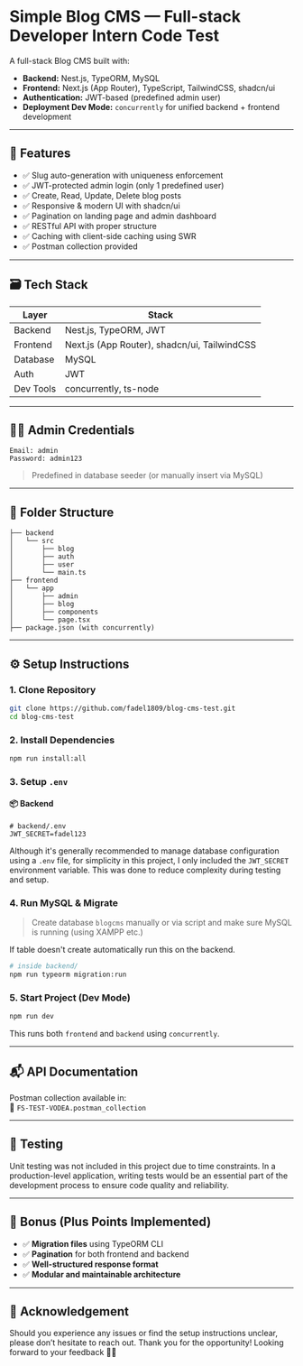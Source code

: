 # Simple Blog CMS — Full-stack Developer Intern Code Test

A full-stack Blog CMS built with:

- **Backend:** Nest.js, TypeORM, MySQL
- **Frontend:** Next.js (App Router), TypeScript, TailwindCSS, shadcn/ui
- **Authentication:** JWT-based (predefined admin user)
- **Deployment Dev Mode:** `concurrently` for unified backend + frontend development

---

## 🚀 Features

- ✅ Slug auto-generation with uniqueness enforcement
- ✅ JWT-protected admin login (only 1 predefined user)
- ✅ Create, Read, Update, Delete blog posts
- ✅ Responsive & modern UI with shadcn/ui
- ✅ Pagination on landing page and admin dashboard
- ✅ RESTful API with proper structure
- ✅ Caching with client-side caching using SWR
- ✅ Postman collection provided

---

## 🗃️ Tech Stack

| Layer     | Stack                  |
|-----------|------------------------|
| Backend   | Nest.js, TypeORM, JWT  |
| Frontend  | Next.js (App Router), shadcn/ui, TailwindCSS |
| Database  | MySQL                  |
| Auth      | JWT                    |
| Dev Tools | concurrently, ts-node  |

---

## 🧑‍💻 Admin Credentials

```
Email: admin 
Password: admin123
```

> Predefined in database seeder (or manually insert via MySQL)

---

## 📂 Folder Structure

```
├── backend
│   └── src
│       ├── blog
│       ├── auth
│       ├── user
│       └── main.ts
├── frontend
│   └── app
│       ├── admin
│       ├── blog
│       ├── components
│       └── page.tsx
├── package.json (with concurrently)
```

---

## ⚙️ Setup Instructions

### 1. Clone Repository

```bash
git clone https://github.com/fadel1809/blog-cms-test.git
cd blog-cms-test
```

### 2. Install Dependencies

```bash
npm run install:all
```

### 3. Setup `.env`

#### 📦 Backend

```env
# backend/.env
JWT_SECRET=fadel123
```
Although it's generally recommended to manage database configuration using a `.env` file, for simplicity in this project, I only included the `JWT_SECRET` environment variable. This was done to reduce complexity during testing and setup.

### 4. Run MySQL & Migrate

> Create database `blogcms` manually or via script and make sure MySQL is running (using XAMPP etc.)

If table doesn't create automatically run this on the backend.
```bash
# inside backend/
npm run typeorm migration:run
```

### 5. Start Project (Dev Mode)

```bash
npm run dev
```

This runs both `frontend` and `backend` using `concurrently`.

---

## 📬 API Documentation

Postman collection available in:  
📁 `FS-TEST-VODEA.postman_collection`

---

## 🧪 Testing

Unit testing was not included in this project due to time constraints. In a production-level application, writing tests would be an essential part of the development process to ensure code quality and reliability.

---

## 🧠 Bonus (Plus Points Implemented)

- ✅ **Migration files** using TypeORM CLI
- ✅ **Pagination** for both frontend and backend
- ✅ **Well-structured response format**
- ✅ **Modular and maintainable architecture**

---

## 🙏 Acknowledgement
Should you experience any issues or find the setup instructions unclear, please don’t hesitate to reach out.
Thank you for the opportunity! Looking forward to your feedback 🙇‍♂️
